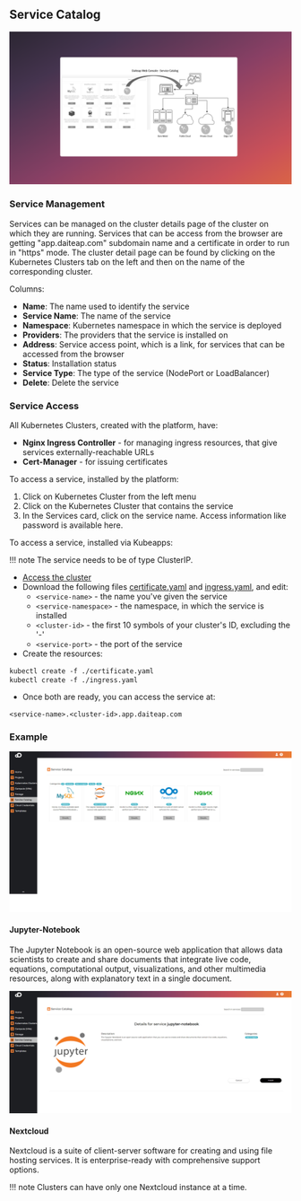 
## Service Catalog



![Screenshot](img/service_catalog_deployment_principle.png)


### Service Management
Services can be managed on the cluster details page of the cluster on which they are running. Services that can be access from the browser are getting "app.daiteap.com" subdomain name and a certificate in order to run in "https" mode. The cluster detail page can be found by clicking on the Kubernetes Clusters tab on the left and then on the name of the corresponding cluster.

Columns:

* **Name**: The name used to identify the service
* **Service Name**: The name of the service
* **Namespace**: Kubernetes namespace in which the service is deployed
* **Providers**: The providers that the service is installed on
* **Address**: Service access point, which is a link, for services that can be accessed from the browser
* **Status**: Installation status
* **Service Type**: The type of the service (NodePort or LoadBalancer)
* **Delete**: Delete the service

### Service Access

All Kubernetes Clusters, created with the platform, have:

* **Nginx Ingress Controller** - for managing ingress resources, that give services externally-reachable URLs
* **Cert-Manager** - for issuing certificates

To access a service, installed by the platform:

1. Click on Kubernetes Cluster from the left menu
2. Click on the Kubernetes Cluster that contains the service
3. In the Services card, click on the service name. Access information like password is available here.

To access a service, installed via Kubeapps:

!!! note
    The service needs to be of type ClusterIP.

* [Access the cluster](/documentation/kubernetes_clusters/#accessing-resource-in-the-cluster)
* Download the following files <a href="/certificate.yaml" download>certificate.yaml</a> and <a href="/ingress.yaml" download>ingress.yaml</a>, and edit:
    * `<service-name>` - the name you've given the service
    * `<service-namespace>` - the namespace, in which the service is installed
    * `<cluster-id>` - the first 10 symbols of your cluster's ID, excluding the '-'
    * `<service-port>` - the port of the service
* Create the resources:
```
kubectl create -f ./certificate.yaml
kubectl create -f ./ingress.yaml
```
* Once both are ready, you can access the service at:
```
<service-name>.<cluster-id>.app.daiteap.com
```

### Example

![Screenshot](img/service_catalog.png)

#### Jupyter-Notebook

The Jupyter Notebook is an open-source web application that allows data scientists to create and share documents that integrate live code, equations, computational output, visualizations, and other multimedia resources, along with explanatory text in a single document.

![Screenshot](img/service_jupyternotebook-install.png)

#### Nextcloud

Nextcloud is a suite of client-server software for creating and using file hosting services. It is enterprise-ready with comprehensive support options.

!!! note
    Clusters can have only one Nextcloud instance at a time.
